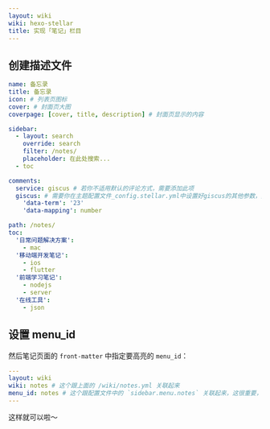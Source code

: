 ```yaml
---
layout: wiki
wiki: hexo-stellar
title: 实现「笔记」栏目
---
```


## 创建描述文件

```yaml blog/source/_data/wiki/notes.yml
name: 备忘录
title: 备忘录
icon: # 列表页图标
cover: # 封面页大图
coverpage: [cover, title, description] # 封面页显示的内容

sidebar: 
  - layout: search
    override: search
    filter: /notes/
    placeholder: 在此处搜索...
  - toc

comments:
  service: giscus # 若你不适用默认的评论方式，需要添加此项
  giscus: # 需要你在主题配置文件_config.stellar.yml中设置好giscus的其他参数，其他评论方式同理
    'data-term': '23'
    'data-mapping': number

path: /notes/
toc:
  '日常问题解决方案':
    - mac
  '移动端开发笔记':
    - ios
    - flutter
  '前端学习笔记':
    - nodejs
    - server
  '在线工具':
    - json
```

## 设置 menu_id

然后笔记页面的 `front-matter` 中指定要高亮的 `menu_id`：

```yaml blog/source/notes/index.md
---
layout: wiki
wiki: notes # 这个跟上面的 /wiki/notes.yml 关联起来
menu_id: notes # 这个跟配置文件中的 `sidebar.menu.notes` 关联起来，这很重要，如果没有这个，就像普通的wiki项目一样了
---
```

这样就可以啦～